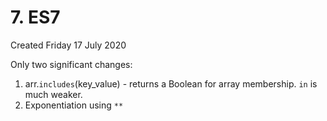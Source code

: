 # 7. ES7
Created Friday 17 July 2020

Only two significant changes:
1. arr.`includes`(key_value) - returns a Boolean for array membership. `in` is much weaker.
2. Exponentiation using `**`
